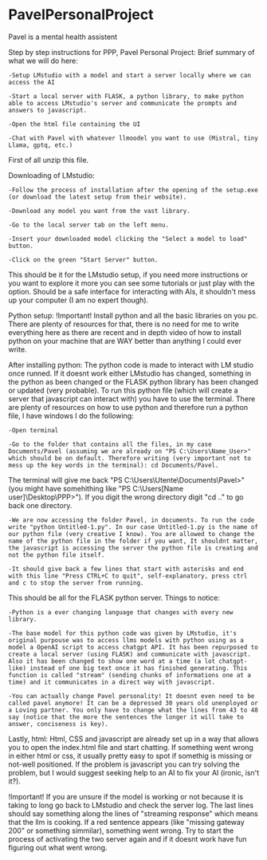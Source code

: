 # PavelPersonalProject
Pavel is a mental health assistent

Step by step instructions for PPP, Pavel Personal Project:
Brief summary of what we will do here:

	-Setup LMstudio with a model and start a server locally where we can access the AI
 
	-Start a local server with FLASK, a python library, to make python able to access LMstudio's server and communicate the prompts and answers to javascript.
 
	-Open the html file containing the UI
 
	-Chat with Pavel with whatever llmoodel you want to use (Mistral, tiny Llama, gptq, etc.)

First of all unzip this file.

Downloading of LMstudio:

	-Follow the process of installation after the opening of the setup.exe (or download the latest setup from their website).
 
	-Download any model you want from the vast library.
	
 	-Go to the local server tab on the left menu.
	
 	-Insert your downloaded model clicking the "Select a model to load" button.
	
 	-Click on the green "Start Server" button.

This should be it for the LMstudio setup, if you need more instructions or you want to explore it more you can see some tutorials or just play with the option. Should be a safe interface for interacting with AIs, it shouldn't mess up your computer (I am no expert though).

Python setup:
!Important!
Install python and all the basic libraries on you pc. There are plenty of resources for that, there is no need for me to write everything here as there are recent and in depth video of how to install python on your machine that are WAY better than anything I could ever write.

After installing python:
The python code is made to interact with LM studio once runned. If it doesnt work either LMstudio has changed, something in the python as been changed or the FLASK python library has been changed or updated (very probable).
To run this python file (which will create a server that javascript can interact with) you have to use the terminal. There are plenty of resources on how to use python and therefore run a python file, I have windows I do the following:

	-Open terminal
 
	-Go to the folder that contains all the files, in my case Documents/Pavel (assuming we are already on "PS C:\Users\Name_User>" which should be on default. Therefore writing (very important not to mess up the key words in the terminal): cd Documents/Pavel.
The terminal will give me back "PS C:\Users\Utente\Documents\Pavel>" (you might have somehìthing like "PS C:\Users\[Name user]\Desktop\PPP>"). If you digit the wrong directory digit "cd .." to go back one directory.
	
 	-We are now accessing the folder Pavel, in documents. To run the code write "python Untitled-1.py". In our case Untitled-1.py is the name of our python file (very creative I know). You are allowed to change the name of the python file in the folder if you want, It shouldnt matter, the javascript is accessing the server the python file is creating and not the python file itself.
	
 	-It should give back a few lines that start with asterisks and end with this line "Press CTRL+C to quit", self-explanatory, press ctrl and c to stop the server from running.

This should be all for the FLASK python server. Things to notice:

	-Python is a ever changing language that changes with every new library.

	-The base model for this python code was given by LMstudio, it's original purpouse was to access llms models with python using as a model a OpenAI script to access chatgpt API. It has been repurposed to create a local server (using FLASK) and communicate with javascript. Also it has been changed to show one word at a time (a lot chatgpt-like) instead of one big text once it has finished generating. This function is called "stream" (sending chunks of informations one at a time) and it communicates in a direct way with javascript. 

	-You can actually change Pavel personality! It doesnt even need to be called pavel anymore! It can be a depressed 30 years old unenployed or a Loving partner. You only have to change what the lines from 43 to 48 say (notice that the more the sentences the longer it will take to answer, conciseness is key).

Lastly, html:
Html, CSS and javascript are already set up in a way that allows you to open the index.html file and start chatting. If something went wrong in either html or css, it usually pretty easy to spot if somethig is missing or not-well positioned. 
If the problem is javascript you can try solving the problem, but I would suggest seeking help to an AI to fix your AI (ironic, isn't it?). 

!Important!
If you are unsure if the model is working or not because it is taking to long go back to LMstudio and check the server log. The last lines should say something along the lines of "streaming response" which means that the llm is cooking. If a red sentence appears (like "missing gateway 200" or something simmilar), something went wrong. Try to start the process of activating the two server again and if it doesnt work have fun figuring out what went wrong.








